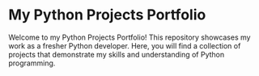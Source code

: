 # My Python Projects Portfolio

Welcome to my Python Projects Portfolio! This repository showcases my work as a fresher Python developer. Here, you will find a collection of projects that demonstrate my skills and understanding of Python programming.
